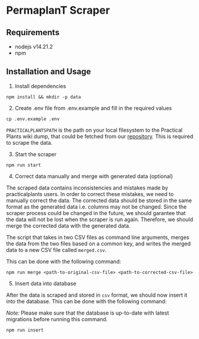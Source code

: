 # PermaplanT Scraper

## Requirements

-   nodejs v14.21.2
-   npm

## Installation and Usage

1. Install dependencies

```shell
npm install && mkdir -p data
```

2. Create .env file from .env.example and fill in the required values

```shell
cp .env.example .env
```

`PRACTICALPLANTSPATH` is the path on your local filesystem to the Practical Plants wiki dump, that could be fetched from our [repository](https://github.com/ElektraInitiative/practicalplants). This is required to scrape the data.

3. Start the scraper

```shell
npm run start
```

4. Correct data manually and merge with generated data (optional)

The scraped data contains inconsistencies and mistakes made by practicalplants users. In order to correct these mistakes, we need to manually correct the data. The corrected data should be stored in the same format as the generated data i.e. columns may not be changed. Since the scraper process could be changed in the future, we should garantee that the data will not be lost when the scraper is run again. Therefore, we should merge the corrected data with the generated data. 

The script that takes in two CSV files as command line arguments, merges the data from the two files based on a common key, and writes the merged data to a new CSV file called `merged.csv`.

This can be done with the following command:

```shell
npm run merge <path-to-original-csv-file> <path-to-corrected-csv-file>
```

5. Insert data into database

After the data is scraped and stored in `csv` format, we should now insert it into the database. This can be done with the following command:

_Note:_ Please make sure that the database is up-to-date with latest migrations before running this command.

```shell
npm run insert
```

